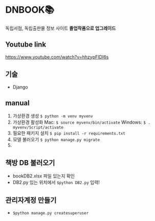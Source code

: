 # DNBOOK📚
독립서점, 독립출판물 정보 사이트
**졸업작품으로 업그레이드**

## Youtube link
https://www.youtube.com/watch?v=hhzypFIDI6s

## 기술
- Django

## manual
1. 가상환경 생성 `$ python -m venv myvenv`
2. 가상환경 활성화
  Mac: `$ source myvenv/bin/activate`
  Windows: `$ . myvenv/Script/activate`
3. 필요한 패키지 설치 `$ pip install -r requirements.txt`
4. 모델 불러오기 `$ python manage.py migrate`
5. 

## 책방 DB 불러오기
- bookDB2.xlsx 파일 있는지 확인
- DB2.py 있는 위치에서 `$python DB2.py` 입력!

## 관리자계정 만들기
- `$python manage.py createsuperuser`
